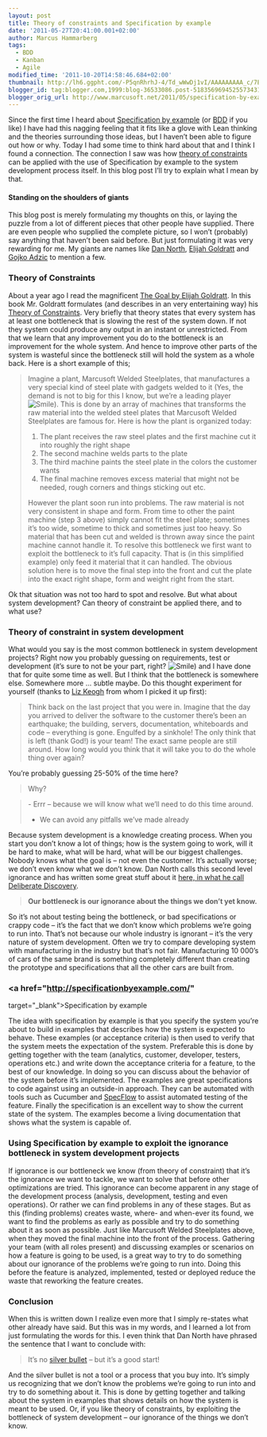 ```yaml
---
layout: post
title: Theory of constraints and Specification by example
date: '2011-05-27T20:41:00.001+02:00'
author: Marcus Hammarberg
tags:
  - BDD
  - Kanban
  - Agile
modified_time: '2011-10-20T14:58:46.684+02:00'
thumbnail: http://lh6.ggpht.com/-P5qnRhrhJ-4/Td_wWwDj1vI/AAAAAAAAA_c/7Eg93tbpZy0/s72-c/wlEmoticon-smile%25255B2%25255D.png?imgmax=800
blogger_id: tag:blogger.com,1999:blog-36533086.post-5183569694525573431
blogger_orig_url: http://www.marcusoft.net/2011/05/specification-by-example-and-theory-of.html
---
```


Since the first time I heard about
<a href="http://specificationbyexample.com/"
target="_blank">Specification by example</a> (or
<a href="http://en.wikipedia.org/wiki/Behavior_Driven_Development"
target="_blank">BDD</a> if you like) I have had this nagging feeling
that it fits like a glove with Lean thinking and the theories
surrounding those ideas, but I haven’t been able to figure out how or
why.
Today I had some time to think hard about that and I think I found a
connection. The connection I saw was how
<a href="http://en.wikipedia.org/wiki/Theory_of_Constraints"
target="_blank">theory of constraints</a> can be applied with the use of
Specification by example to the system development process itself. In
this blog post I’ll try to explain what I mean by that.

#### Standing on the shoulders of giants

This blog post is merely formulating my thoughts on this, or laying the
puzzle from a lot of different pieces that other people have supplied.
There are even people who supplied the complete picture, so I won’t
(probably) say anything that haven’t been said before. But just
formulating it was very rewarding for me. My giants are names like
<a href="http://www.blogger.com/www.dannorth.net" target="_blank">Dan
North</a>, <a href="http://en.wikipedia.org/wiki/Eliyahu_M._Goldratt"
target="_blank">Elijah Goldratt</a> and
<a href="http://gojko.net/" target="_blank">Gojko Adzic</a> to mention a
few.

### Theory of Constraints

About a year ago I read the magnificent <a
href="http://www.amazon.com/Goal-Process-Ongoing-Improvement/dp/0884271781"
target="_blank">The Goal by Elijah Goldratt</a>. In this book Mr.
Goldratt formulates (and describes in an very entertaining way) his
<a href="http://en.wikipedia.org/wiki/Theory_of_Constraints"
target="_blank">Theory of Constraints</a>. Very briefly that theory
states that every system has at least one bottleneck that is slowing the
rest of the system down. If not they system could produce any output in
an instant or unrestricted.
From that we learn that any improvement you do to the bottleneck is an
improvement for the whole system. And hence to improve other parts of
the system is wasteful since the bottleneck still will hold the system
as a whole back.
Here is a short example of this;

> Imagine a plant, Marcusoft Welded Steelplates, that manufactures a
> very special kind of steel plate with gadgets welded to it (Yes, the
> demand is not to big for this I know, but we’re a leading player <img
> src="http://lh6.ggpht.com/-P5qnRhrhJ-4/Td_wWwDj1vI/AAAAAAAAA_c/7Eg93tbpZy0/wlEmoticon-smile%25255B2%25255D.png?imgmax=800"
> class="wlEmoticon wlEmoticon-smile"
> style="border-bottom-style: none; border-left-style: none; border-right-style: none; border-top-style: none;"
> alt="Smile" />). This is done by an array of machines that transforms
> the raw material into the welded steel plates that Marcusoft Welded
> Steelplates are famous for.
> Here is how the plant is organized today:
>
> 1. The plant receives the raw steel plates and the first machine cut
>     it into roughly the right shape
> 2. The second machine welds parts to the plate
> 3. The third machine paints the steel plate in the colors the
>     customer wants
> 4. The final machine removes excess material that might not be
>     needed, rough corners and things sticking out etc.
>
> However the plant soon run into problems. The raw material is not very
> consistent in shape and form. From time to other the paint machine
> (step 3 above) simply cannot fit the steel plate; sometimes it’s too
> wide, sometime to thick and sometimes just too heavy. So material that
> has been cut and welded is thrown away since the paint machine cannot
> handle it.
> To resolve this bottleneck we first want to exploit the bottleneck to
> it’s full capacity. That is (in this simplified example) only feed it
> material that it can handled.
> The obvious solution here is to move the final step into the front and
> cut the plate into the exact right shape, form and weight right from
> the start.

Ok that situation was not too hard to spot and resolve. But what about
system development? Can theory of constraint be applied there, and to
what use?

### Theory of constraint in system development

What would you say is the most common bottleneck in system development
projects? Right now you probably guessing on requirements, test or
development (it’s sure to not be your part, right? <img
src="http://lh6.ggpht.com/-P5qnRhrhJ-4/Td_wWwDj1vI/AAAAAAAAA_c/7Eg93tbpZy0/wlEmoticon-smile%25255B2%25255D.png?imgmax=800"
class="wlEmoticon wlEmoticon-smile"
style="border-bottom-style: none; border-left-style: none; border-right-style: none; border-top-style: none;"
alt="Smile" />) and I have done that for quite some time as well. But I
think that the bottleneck is somewhere else. Somewhere more ... subtle
maybe.
Do this thought experiment for yourself (thanks to <a
href="http://skillsmatter.com/expert-profile/agile-testing/elizabeth-keogh"
target="_blank">Liz Keogh</a> from whom I picked it up first):

> Think back on the last project that you were in. Imagine that the day
> you arrived to deliver the software to the customer there’s been an
> earthquake; the building, servers, documentation, whiteboards and code
> – everything is gone. Engulfed by a sinkhole!
> The only think that is left (thank God!) is your team! The exact same
> people are still around.
> How long would you think that it will take you to do the whole thing
> over again?

You’re probably guessing 25-50% of the time here?

> Why?

> \- Errr – because we will know what we’ll need to do this time
> around.
>
> - We can avoid any pitfalls we’ve made already

Because system development is a knowledge creating process. When you
start you don’t know a lot of things; how is the system going to work,
will it be hard to make, what will be hard, what will be our biggest
challenges. Nobody knows what the goal is – not even the customer.
It’s actually worse; we don’t even know what we don’t know. Dan North
calls this second level ignorance and has written some great stuff about
it <a
href="http://dannorth.net/2010/08/30/introducing-deliberate-discovery/"
target="_blank">here, in what he call Deliberate Discovery</a>.

> **Our bottleneck is our ignorance about the things we don’t yet
> know.**

So it’s not about testing being the bottleneck, or bad specifications or
crappy code – it’s the fact that we don’t know which problems we’re
going to run into.
That’s not because our whole industry is ignorant – it’s the very nature
of system development. Often we try to compare developing system with
manufacturing in the industry but that’s not fair. Manufacturing 10
000’s of cars of the same brand is something completely different than
creating the prototype and specifications that all the other cars are
built from.

### <a href="http://specificationbyexample.com/"

target="_blank">Specification by example</a>

The idea with specification by example is that you specify the system
you’re about to build in examples that describes how the system is
expected to behave. These examples (or acceptance criteria) is then used
to verify that the system meets the expectation of the system.
Preferable this is done by getting together with the team (analytics,
customer, developer, testers, operations etc.) and write down the
acceptance criteria for a feature, to the best of our knowledge.
In doing so you can discuss about the behavior of the system before it’s
implemented. The examples are great specifications to code against using
an outside-in approach. They can be automated with tools such as
Cucumber and
<a href="http://www.specflow.org/" target="_blank">SpecFlow</a> to
assist automated testing of the feature.
Finally the specification is an excellent way to show the current state
of the system. The examples become a living documentation that shows
what the system is capable of.

### Using Specification by example to exploit the ignorance bottleneck in system development projects

If ignorance is our bottleneck we know (from theory of constraint) that
it’s the ignorance we want to tackle, we want to solve that before other
optimizations are tried.
This ignorance can become apparent in any stage of the development
process (analysis, development, testing and even operations). Or rather
we can find problems in any of these stages.
But as this (finding problems) creates waste, where- and when-ever its
found, we want to find the problems as early as possible and try to do
something about it as soon as possible. Just like Marcusoft Welded
Steelplates above, when they moved the final machine into the front of
the process.
Gathering your team (with all roles present) and discussing examples or
scenarios on how a feature is going to be used, is a great way to try to
do something about our ignorance of the problems we’re going to run
into. Doing this before the feature is analyzed, implemented, tested or
deployed reduce the waste that reworking the feature creates.

### Conclusion

When this is written down I realize even more that I simply re-states
what other already have said. But this was in my words, and I learned a
lot from just formulating the words for this.
I even think that Dan North have phrased the sentence that I want to
conclude with:

> It’s no <a
> href="http://en.wikipedia.org/wiki/History_of_software_engineering#1985_to_1989:_No_silver_bullet"
> target="_blank">silver bullet</a> – but it’s a good start!

And the silver bullet is not a tool or a process that you buy into. It’s
simply us recognizing that we don’t know the problems we’re going to run
into and try to do something about it. This is done by getting together
and talking about the system in examples that shows details on how the
system is meant to be used.
Or, if you like theory of constraints, by exploiting the bottleneck of
system development – our ignorance of the things we don’t know.
